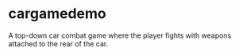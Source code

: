 # cargamedemo
A top-down car combat game where the player fights with weapons attached to the rear of the car.
